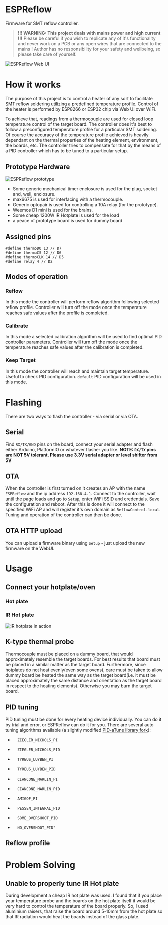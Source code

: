 # ESPReflow
Firmware for SMT reflow controller.

> **!!! WARNING: This project deals with mains power and high current !!!**
> Please be careful if you wish to replicate any of it's functionality and never work on a PCB or any open wires that are connected to the mains !
> Author has no responsibility for your safety and wellbeing, so please take care of yourself.

![ESPReflow Web UI](doc/WebUI.PNG)

# How it works
The purpose of this project is to control a heater of any sort to facilitate SMT reflow soldering utilizing a predefined temperature profile. Control of the heater is performed by ESP8266 or ESP32 chip via Web UI over WiFi.

To achieve that, readings from a thermocouple are used for closed loop temperature control of the target board. The controller does it's best to follow a preconfigured temperature profile for a particular SMT soldering. Of course the accuracy of the temperature profile achieved is heavily dependant on the thermal properties of the heating element, environment, the boards, etc. The controller tries to compensate for that by the means of a PID controller which has to be tuned to a particular setup.

## Prototype Hardware

![ESPReflow prototype](doc/espreflow-prototype.jpg)

* Some generic mechanical timer enclosure is used for the plug, socket and, well, enclosure.
* max6675 is used for interfacing with a thermocouple.
* Generic optopair is used for controlling a 10A relay (for the prototype).
* Weemos D1 mini is used for the brains.
* Some cheap 1200W IR Hotplate is used for the load
* a peace of prototype board is used for dummy board

## Assigned pins

```
#define thermoDO 13 // D7
#define thermoCS 12 // D6
#define thermoCLK 14 // D5
#define relay 4 // D2
```

## Modes of operation
### Reflow

In this mode the controller will perform reflow algorithm following selected reflow profile.
Controller will turn off the mode once the temperature reaches safe values after the profile is completed.

### Calibrate

In this mode a selected calibration algorithm will be used to find optimal PID controller parameters.
Controller will turn off the mode once the temperature reaches safe values after the calibration is completed.

### Keep Target

In this mode the controller will reach and maintain target temperature. Useful to check PID configuration. `default` PID configuration will be used in this mode.

# Flashing

There are two ways to flash the controller - via serial or via OTA.

## Serial

Find `RX/TX/GND` pins on the board, connect your serial adapter and flash either Arduino, PlatformIO or whatever flasher you like.
**NOTE: `RX/TX` pins are NOT 5V tolerant. Please use 3.3V serial adapter or level shifter from 5V**

## OTA

When the controller is first turned on it creates an AP with the name `ESPReflow` and the ip address `192.168.4.1`. Connect to the controller, wait until the page loads and go to `Setup`, enter WiFi SSID and credentials. Save the configuration and reboot.
After this is done it will connect to the specified WiFi AP and will register it's own domain as `ReflowControl.local`.
Tuning and operation of the controller can then be done.

## OTA HTTP upload

You can upload a firmware binary using `Setup` - just upload the new firmware on the WebUI.

# Usage

## Connect your hotplate/oven

### Hot plate

### IR Hot plate
![IR hotplate in action](doc/ir-hotplate-on.jpg)

## K-type thermal probe

Thermocouple must be placed on a dummy board, that would approximately resemble the target boards. For best results that board must be placed in a similar matter as the target board. Furthermore, since hotplates do not heat evenly(even some ovens), care must be taken to allow dummy board be heated the same way as the target board(i.e. it must be placed approximately the same distance and orientation as the target board in respect to the heating elements). Otherwise you may burn the target board.

## PID tuning

PID tuning must be done for every heating device individually. You can do it by trial and error, or ESPReflow can do it for you. There are several auto tuning algorithms available (a slightly modified [PID-aTune library fork](https://github.com/t0mpr1c3/Arduino-PID-AutoTune-Library)):

*		ZIEGLER_NICHOLS_PI
*		ZIEGLER_NICHOLS_PID
*		TYREUS_LUYBEN_PI
*		TYREUS_LUYBEN_PID
*		CIANCONE_MARLIN_PI
*		CIANCONE_MARLIN_PID
*		AMIGOF_PI
*		PESSEN_INTEGRAL_PID
*		SOME_OVERSHOOT_PID
*		NO_OVERSHOOT_PID"

## Reflow profile

# Problem Solving

## Unable to properly tune IR Hot plate

During development a cheap IR hot plate was used. I found that if you place your temperature probe and the boards on the hot plate itself it would be very hard to control the temperature of the board properly. So, I used aluminium raisers, that raise the board around 5-10mm from the hot plate so that IR radiation would heat the boards instead of the glass plate.
